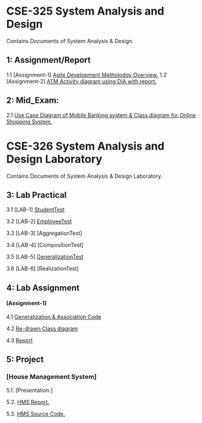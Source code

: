 # CSE-325 System Analysis and Design
Contains Documents of System Analysis & Design. 

## 1: Assignment/Report
1.1 [Assignment-1]    [Agile Development Metholodgy Overview.](https://github.com/MinulHassanLizon/System-Analysis-and-Design/blob/MinulHassanLizon-Assignment-1/Agile%20development.pdf/)
1.2 [Assignment-2]    [ATM Activity diagram using DIA with report.](https://github.com/MinulHassanLizon/System-Analysis-and-Design/blob/MinulHassanLizon-Assignment-1/ATM%20Activity%20diagram%20using%20DIA%20with%20report.pdf/)
## 2: Mid_Exam:
2.1 [Use Case Diagram of Mobile Banking system & Class diagram for Online Shopping System.](https://github.com/MinulHassanLizon/System-Analysis-and-Design/blob/MinulHassanLizon-Assignment-1/Mid_lizon.pdf)

# CSE-326 System Analysis and Design Laboratory 
Contains Documents of System Analysis & Design Laboratory. 

## 3: Lab Practical
3.1 [LAB-1]   [StudentTest](https://github.com/MinulHassanLizon/System-Analysis-and-Design/tree/MinulHassanLizon-Assignment-1/Lab_1/StudentTest/)

3.2 [LAB-2]   [EmployeeTest](https://github.com/MinulHassanLizon/System-Analysis-and-Design/tree/MinulHassanLizon-Assignment-1/Lab_2/EmployeeTest)

3.3 [LAB-3]    [AggregationTest]

3.4 [LAB-4]    [CompositionTest]

3.5 [LAB-5]     [GeneralizationTest](https://github.com/MinulHassanLizon/System-Analysis-and-Design/tree/MinulHassanLizon-Assignment-1/Lab%205/)

3.6 [LAB-6]    [RealizationTest]


## 4: Lab Assignment
#### [Assignment-1]
4.1 [Generalization & Association Code](https://github.com/MinulHassanLizon/System-Analysis-and-Design/tree/MinulHassanLizon-Assignment-1/Lab_Assignment%201/Association/)

4.2 [Re-drawn Class diagram](https://github.com/MinulHassanLizon/System-Analysis-and-Design/blob/MinulHassanLizon-Assignment-1/Lab_Assignment%201/Class%20diagram.png)

4.3 [Report](https://github.com/MinulHassanLizon/System-Analysis-and-Design/blob/MinulHassanLizon-Assignment-1/Lab_Assignment%201/Generalization%20%26%20Association.pdf/)


## 5: Project 
### [House Management System]

5.1. [Presentation.]

5.2. [HMS Report.](https://github.com/MinulHassanLizon/System-Analysis-and-Design/blob/MinulHassanLizon-Assignment-1/House--Management-system/HMS%20Report%20Lizon.pdf)

5.3. [HMS Source Code.](https://github.com/MinulHassanLizon/System-Analysis-and-Design/tree/MinulHassanLizon-Assignment-1/House--Management-system/House-Rent-Management)

